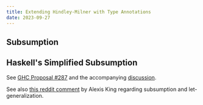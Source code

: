```yaml
---
title: Extending Hindley-Milner with Type Annotations
date: 2023-09-27
---
```


## Subsumption


## Haskell's Simplified Subsumption

See [GHC Proposal #287](https://github.com/ghc-proposals/ghc-proposals/blob/master/proposals/0287-simplify-subsumption.rst) and the accompanying [discussion](https://github.com/ghc-proposals/ghc-proposals/pull/287).

See also [this reddit comment](https://www.reddit.com/r/haskell/comments/ujpzx3/was_simplified_subsumption_worth_it_for_industry/i7mn763/?utm_source=share&utm_medium=web3x&utm_name=web3xcss&utm_term=1&utm_content=share_button) by Alexis King regarding subsumption and let-generalization.

